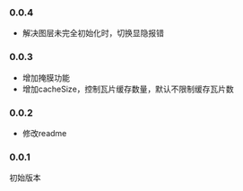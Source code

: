 ### 0.0.4
* 解决图层未完全初始化时，切换显隐报错

### 0.0.3
* 增加掩膜功能
* 增加cacheSize，控制瓦片缓存数量，默认不限制缓存瓦片数

### 0.0.2
* 修改readme

### 0.0.1
初始版本
